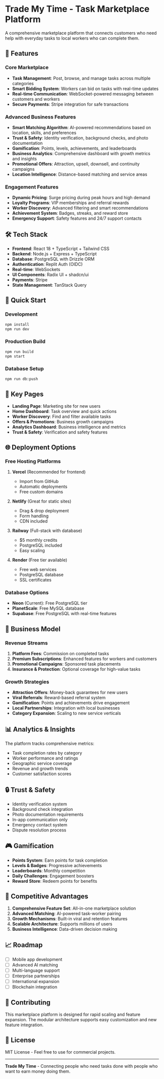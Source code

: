 # Trade My Time - Task Marketplace Platform

A comprehensive marketplace platform that connects customers who need help with everyday tasks to local workers who can complete them.

## 🚀 Features

### Core Marketplace
- **Task Management**: Post, browse, and manage tasks across multiple categories
- **Smart Bidding System**: Workers can bid on tasks with real-time updates
- **Real-time Communication**: WebSocket-powered messaging between customers and workers
- **Secure Payments**: Stripe integration for safe transactions

### Advanced Business Features
- **Smart Matching Algorithm**: AI-powered recommendations based on location, skills, and preferences
- **Trust & Safety**: Identity verification, background checks, and photo documentation
- **Gamification**: Points, levels, achievements, and leaderboards
- **Business Analytics**: Comprehensive dashboard with growth metrics and insights
- **Promotional Offers**: Attraction, upsell, downsell, and continuity campaigns
- **Location Intelligence**: Distance-based matching and service areas

### Engagement Features
- **Dynamic Pricing**: Surge pricing during peak hours and high demand
- **Loyalty Programs**: VIP memberships and referral rewards
- **Worker Discovery**: Advanced filtering and smart recommendations
- **Achievement System**: Badges, streaks, and reward store
- **Emergency Support**: Safety features and 24/7 support contacts

## 🛠 Tech Stack

- **Frontend**: React 18 + TypeScript + Tailwind CSS
- **Backend**: Node.js + Express + TypeScript
- **Database**: PostgreSQL with Drizzle ORM
- **Authentication**: Replit Auth (OIDC)
- **Real-time**: WebSockets
- **UI Components**: Radix UI + shadcn/ui
- **Payments**: Stripe
- **State Management**: TanStack Query

## 🚀 Quick Start

### Development
```bash
npm install
npm run dev
```

### Production Build
```bash
npm run build
npm start
```

### Database Setup
```bash
npm run db:push
```

## 📱 Key Pages

- **Landing Page**: Marketing site for new users
- **Home Dashboard**: Task overview and quick actions
- **Worker Discovery**: Find and filter available tasks
- **Offers & Promotions**: Business growth campaigns
- **Analytics Dashboard**: Business intelligence and metrics
- **Trust & Safety**: Verification and safety features

## 🌐 Deployment Options

### Free Hosting Platforms

1. **Vercel** (Recommended for frontend)
   - Import from GitHub
   - Automatic deployments
   - Free custom domains

2. **Netlify** (Great for static sites)
   - Drag & drop deployment
   - Form handling
   - CDN included

3. **Railway** (Full-stack with database)
   - $5 monthly credits
   - PostgreSQL included
   - Easy scaling

4. **Render** (Free tier available)
   - Free web services
   - PostgreSQL database
   - SSL certificates

### Database Options
- **Neon** (Current): Free PostgreSQL tier
- **PlanetScale**: Free MySQL database
- **Supabase**: Free PostgreSQL with real-time features

## 🎯 Business Model

### Revenue Streams
1. **Platform Fees**: Commission on completed tasks
2. **Premium Subscriptions**: Enhanced features for workers and customers
3. **Promotional Campaigns**: Sponsored task placements
4. **Insurance & Protection**: Optional coverage for high-value tasks

### Growth Strategies
- **Attraction Offers**: Money-back guarantees for new users
- **Viral Referrals**: Reward-based referral system
- **Gamification**: Points and achievements drive engagement
- **Local Partnerships**: Integration with local businesses
- **Category Expansion**: Scaling to new service verticals

## 📊 Analytics & Insights

The platform tracks comprehensive metrics:
- Task completion rates by category
- Worker performance and ratings
- Geographic service coverage
- Revenue and growth trends
- Customer satisfaction scores

## 🔒 Trust & Safety

- Identity verification system
- Background check integration
- Photo documentation requirements
- In-app communication only
- Emergency contact system
- Dispute resolution process

## 🎮 Gamification

- **Points System**: Earn points for task completion
- **Levels & Badges**: Progressive achievements
- **Leaderboards**: Monthly competition
- **Daily Challenges**: Engagement boosters
- **Reward Store**: Redeem points for benefits

## 🌟 Competitive Advantages

1. **Comprehensive Feature Set**: All-in-one marketplace solution
2. **Advanced Matching**: AI-powered task-worker pairing
3. **Growth Mechanisms**: Built-in viral and retention features
4. **Scalable Architecture**: Supports millions of users
5. **Business Intelligence**: Data-driven decision making

## 📈 Roadmap

- [ ] Mobile app development
- [ ] Advanced AI matching
- [ ] Multi-language support
- [ ] Enterprise partnerships
- [ ] International expansion
- [ ] Blockchain integration

## 🤝 Contributing

This marketplace platform is designed for rapid scaling and feature expansion. The modular architecture supports easy customization and new feature integration.

## 📄 License

MIT License - Feel free to use for commercial projects.

---

**Trade My Time** - Connecting people who need tasks done with people who want to earn money doing them.